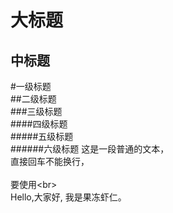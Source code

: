 大标题
====
中标题  
-------
#一级标题  
##二级标题  
###三级标题  
####四级标题  
#####五级标题  
######六级标题
这是一段普通的文本，  
直接回车不能换行，<br>  
要使用\<br>  
Hello,大家好,  我是果冻虾仁。
